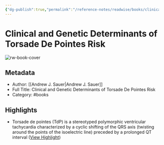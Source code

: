 ```yaml
---
{"dg-publish":true,"permalink":"/reference-notes/readwise/books/clinical-and-genetic-determinants-of-torsade-de-pointes-risk/"}
---
```


# Clinical and Genetic Determinants of Torsade De Pointes Risk

![rw-book-cover](https://readwise-assets.s3.amazonaws.com/static/images/article0.00998d930354.png)

## Metadata
- Author: [[Andrew J. Sauer\|Andrew J. Sauer]]
- Full Title: Clinical and Genetic Determinants of Torsade De Pointes Risk
- Category: #books

## Highlights
- Torsade de pointes (TdP) is a stereotyped polymorphic ventricular tachycardia characterized by a cyclic shifting of the QRS axis (twisting around the points of the isoelectric line) preceded by a prolonged QT interval ([View Highlight](https://read.readwise.io/read/01gvth156r3r4sztah83s28a2j))
